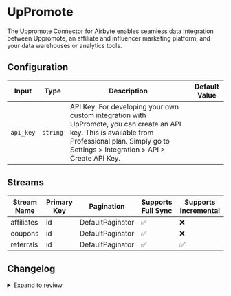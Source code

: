 # UpPromote
The Uppromote Connector for Airbyte enables seamless data integration between Uppromote, an affiliate and influencer marketing platform, and your data warehouses or analytics tools.

## Configuration

| Input | Type | Description | Default Value |
|-------|------|-------------|---------------|
| `api_key` | `string` | API Key. For developing your own custom integration with UpPromote, you can create an API key. This is available from Professional plan.  Simply go to Settings > Integration > API > Create API Key.  |  |

## Streams
| Stream Name | Primary Key | Pagination | Supports Full Sync | Supports Incremental |
|-------------|-------------|------------|---------------------|----------------------|
| affiliates | id | DefaultPaginator | ✅ |  ❌  |
| coupons | id | DefaultPaginator | ✅ |  ❌  |
| referrals | id | DefaultPaginator | ✅ |  ✅  |

## Changelog

<details>
  <summary>Expand to review</summary>

| Version          | Date              | Pull Request | Subject        |
|------------------|-------------------|--------------|----------------|
| 0.0.15 | 2025-03-08 | [55637](https://github.com/airbytehq/airbyte/pull/55637) | Update dependencies |
| 0.0.14 | 2025-03-01 | [55093](https://github.com/airbytehq/airbyte/pull/55093) | Update dependencies |
| 0.0.13 | 2025-02-22 | [54507](https://github.com/airbytehq/airbyte/pull/54507) | Update dependencies |
| 0.0.12 | 2025-02-15 | [54054](https://github.com/airbytehq/airbyte/pull/54054) | Update dependencies |
| 0.0.11 | 2025-02-08 | [53583](https://github.com/airbytehq/airbyte/pull/53583) | Update dependencies |
| 0.0.10 | 2025-02-01 | [53035](https://github.com/airbytehq/airbyte/pull/53035) | Update dependencies |
| 0.0.9 | 2025-01-25 | [52421](https://github.com/airbytehq/airbyte/pull/52421) | Update dependencies |
| 0.0.8 | 2025-01-18 | [51951](https://github.com/airbytehq/airbyte/pull/51951) | Update dependencies |
| 0.0.7 | 2025-01-11 | [51385](https://github.com/airbytehq/airbyte/pull/51385) | Update dependencies |
| 0.0.6 | 2024-12-28 | [50784](https://github.com/airbytehq/airbyte/pull/50784) | Update dependencies |
| 0.0.5 | 2024-12-21 | [50343](https://github.com/airbytehq/airbyte/pull/50343) | Update dependencies |
| 0.0.4 | 2024-12-14 | [49401](https://github.com/airbytehq/airbyte/pull/49401) | Update dependencies |
| 0.0.3 | 2024-11-04 | [47828](https://github.com/airbytehq/airbyte/pull/47828) | Update dependencies |
| 0.0.2 | 2024-10-28 | [47589](https://github.com/airbytehq/airbyte/pull/47589) | Update dependencies |
| 0.0.1 | 2024-10-10 | | Initial release by [@avirajsingh7](https://github.com/avirajsingh7) via Connector Builder |

</details>
